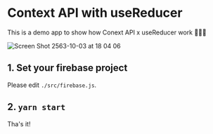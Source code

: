 # Context API with useReducer

This is a demo app to show how Conext API x useReducer work 🧝🏻‍♀️

![Screen Shot 2563-10-03 at 18 04 06](https://user-images.githubusercontent.com/980588/95004644-f6e55e80-05a2-11eb-8987-1b292344865f.png)


## 1. Set your firebase project

Please edit `./src/firebase.js`.

## 2. `yarn start`

Tha's it!
